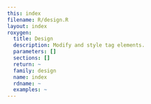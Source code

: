 ```yaml
---
this: index
filename: R/design.R
layout: index
roxygen:
  title: Design
  description: Modify and style tag elements.
  parameters: []
  sections: []
  return: ~
  family: design
  name: index
  rdname: ~
  examples: ~
---
```

